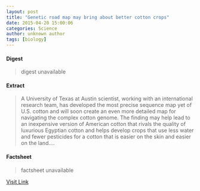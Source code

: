 ```yaml
---
layout: post
title: "Genetic road map may bring about better cotton crops"
date: 2015-04-20 15:00:06
categories: Science
author: unknown author
tags: [biology]
---
```



#### Digest
>digest unavailable

#### Extract
>A University of Texas at Austin scientist, working with an international research team, has developed the most precise sequence map yet of U.S. cotton and will soon create an even more detailed map for navigating the complex cotton genome. The finding may help lead to an inexpensive version of American cotton that rivals the quality of luxurious Egyptian cotton and helps develop crops that use less water and fewer pesticides for a cotton that is easier on the skin and easier on the land....

#### Factsheet
>factsheet unavailable

[Visit Link](http://phys.org/news348739942.html)


